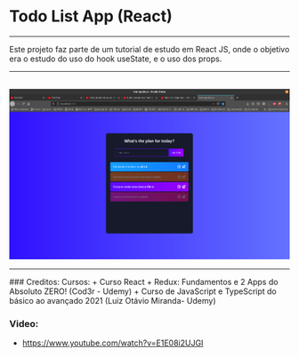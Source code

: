 # Todo List App (React)
<hr />
Este projeto faz parte de um tutorial de estudo em React JS, onde o objetivo era o estudo do uso do hook useState, e 
o uso dos props.
<br />
<hr />
<br />

<img src="https://github.com/wlosantos/react_todoList/blob/master/public/TodoList_app.png" alt='todoList_app'>

<br />
<hr />
### Creditos:
Cursos: 
+ Curso React + Redux: Fundamentos e 2 Apps do Absoluto ZERO! (Cod3r - Udemy)
+ Curso de JavaScript e TypeScript do básico ao avançado 2021 (Luiz Otávio Miranda- Udemy)

### Video:
+ https://www.youtube.com/watch?v=E1E08i2UJGI

